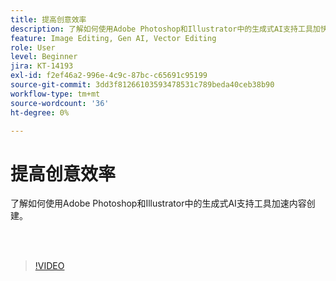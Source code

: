 ```yaml
---
title: 提高创意效率
description: 了解如何使用Adobe Photoshop和Illustrator中的生成式AI支持工具加快内容创建速度
feature: Image Editing, Gen AI, Vector Editing
role: User
level: Beginner
jira: KT-14193
exl-id: f2ef46a2-996e-4c9c-87bc-c65691c95199
source-git-commit: 3dd3f81266103593478531c789beda40ceb38b90
workflow-type: tm+mt
source-wordcount: '36'
ht-degree: 0%

---
```


# 提高创意效率

了解如何使用Adobe Photoshop和Illustrator中的生成式AI支持工具加速内容创建。

<br> 

>[!VIDEO](https://video.tv.adobe.com/v/3425036?quality=12&learn=on&hidetitle=true)
